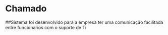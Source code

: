 # Chamado

##Sistema foi desenvolvido para a empresa ter uma comunicação facilitada entre funcionarios com o suporte de Ti 
